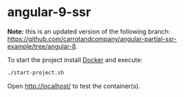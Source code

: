 # angular-9-ssr

**Note:** this is an updated version of the following branch: https://github.com/carrotandcompany/angular-partial-ssr-example/tree/angular-8.

To start the project install [Docker](https://www.docker.com/) and execute:

```bash
./start-project.sh
```

Open [http://localhost/](http://localhost) to test the container(s).
